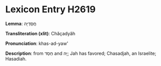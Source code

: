 # Lexicon Entry H2619

**Lemma**: חֲסַדְיָה

**Transliteration (xlit)**: Chăçadyâh

**Pronunciation**: khas-ad-yaw'

**Description**:
from חֵסֵד and יָהּ; Jah has favored; Chasadjah, an Israelite; Hasadiah.
